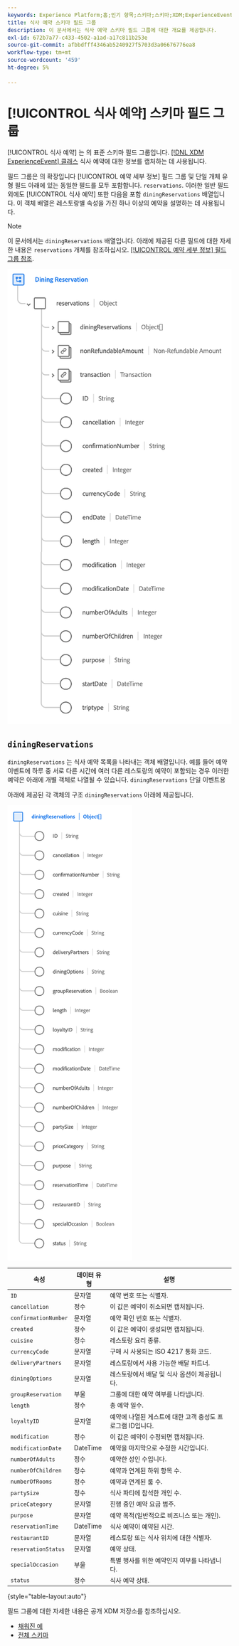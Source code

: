 ```yaml
---
keywords: Experience Platform;홈;인기 항목;스키마;스키마;XDM;ExperienceEvent;필드;스키마;스키마;스키마 디자인;필드 그룹;필드 그룹;예약;식사;
title: 식사 예약 스키마 필드 그룹
description: 이 문서에서는 식사 예약 스키마 필드 그룹에 대한 개요를 제공합니다.
exl-id: 672b7a77-c433-4502-a1ad-a17c811b253e
source-git-commit: afbbdfff4346ab5240927f5703d3a06676776ea8
workflow-type: tm+mt
source-wordcount: '459'
ht-degree: 5%

---
```


# [!UICONTROL 식사 예약] 스키마 필드 그룹

[!UICONTROL 식사 예약] 는 의 표준 스키마 필드 그룹입니다. [[!DNL XDM ExperienceEvent] 클래스](../../classes/experienceevent.md) 식사 예약에 대한 정보를 캡처하는 데 사용됩니다.

필드 그룹은 의 확장입니다 [!UICONTROL 예약 세부 정보] 필드 그룹 및 단일 개체 유형 필드 아래에 있는 동일한 필드를 모두 포함합니다. `reservations`. 이러한 일반 필드 외에도 [!UICONTROL 식사 예약] 또한 다음을 포함 `diningReservations` 배열입니다. 이 객체 배열은 레스토랑별 속성을 가진 하나 이상의 예약을 설명하는 데 사용됩니다.

>[!NOTE]
>
>이 문서에서는 `diningReservations` 배열입니다. 아래에 제공된 다른 필드에 대한 자세한 내용은 `reservations` 개체를 참조하십시오. [[!UICONTROL 예약 세부 정보] 필드 그룹 참조](./reservation-details.md).

![식사 예약 구조](../../images/field-groups/dining-reservation/structure.png)

## `diningReservations`

`diningReservations` 는 식사 예약 목록을 나타내는 객체 배열입니다. 예를 들어 예약 이벤트에 하루 중 서로 다른 시간에 여러 다른 레스토랑의 예약이 포함되는 경우 이러한 예약은 아래에 개별 객체로 나열될 수 있습니다. `diningReservations` 단일 이벤트용

아래에 제공된 각 객체의 구조 `diningReservations` 아래에 제공됩니다.

![diningReservations 구조](../../images/field-groups/dining-reservation/diningReservations.png)

| 속성 | 데이터 유형 | 설명 |
| --- | --- | --- |
| `ID` | 문자열 | 예약 번호 또는 식별자. |
| `cancellation` | 정수 | 이 값은 예약이 취소되면 캡처됩니다. |
| `confirmationNumber` | 문자열 | 예약 확인 번호 또는 식별자. |
| `created` | 정수 | 이 값은 예약이 생성되면 캡처됩니다. |
| `cuisine` | 정수 | 레스토랑 요리 종류. |
| `currencyCode` | 문자열 | 구매 시 사용되는 ISO 4217 통화 코드. |
| `deliveryPartners` | 문자열 | 레스토랑에서 사용 가능한 배달 파트너. |
| `diningOptions` | 문자열 | 레스토랑에서 배달 및 식사 옵션이 제공됩니다. |
| `groupReservation` | 부울 | 그룹에 대한 예약 여부를 나타냅니다. |
| `length` | 정수 | 총 예약 일수. |
| `loyaltyID` | 문자열 | 예약에 나열된 게스트에 대한 고객 충성도 프로그램 ID입니다. |
| `modification` | 정수 | 이 값은 예약이 수정되면 캡처됩니다. |
| `modificationDate` | DateTime | 예약을 마지막으로 수정한 시간입니다. |
| `numberOfAdults` | 정수 | 예약한 성인 수입니다. |
| `numberOfChildren` | 정수 | 예약과 연계된 하위 항목 수. |
| `numberOfRooms` | 정수 | 예약과 연계된 룸 수. |
| `partySize` | 정수 | 식사 파티에 참석한 개인 수. |
| `priceCategory` | 문자열 | 진행 중인 예약 요금 범주. |
| `purpose` | 문자열 | 예약 목적(일반적으로 비즈니스 또는 개인). |
| `reservationTime` | DateTime | 식사 예약이 예약된 시간. |
| `restaurantID` | 문자열 | 레스토랑 또는 식사 위치에 대한 식별자. |
| `reservationStatus` | 문자열 | 예약 상태. |
| `specialOccasion` | 부울 | 특별 행사를 위한 예약인지 여부를 나타냅니다. |
| `status` | 정수 | 식사 예약 상태. |

{style="table-layout:auto"}

필드 그룹에 대한 자세한 내용은 공개 XDM 저장소를 참조하십시오.

* [채워진 예](https://github.com/adobe/xdm/blob/master/components/fieldgroups/experience-event/industry-verticals/experienceevent-dining-reservation.example.1.json)
* [전체 스키마](https://github.com/adobe/xdm/blob/master/components/fieldgroups/experience-event/industry-verticals/experienceevent-dining-reservation.schema.json)
